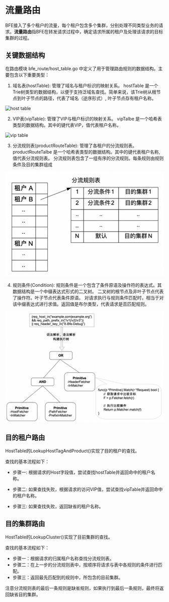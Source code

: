 # 流量路由

BFE接入了多个租户的流量，每个租户包含多个集群，分别处理不同类型业务的请求。**流量路由**指BFE在转发请求过程中，确定请求所属的租户及处理该请求的目标集群的过程。


## 关键数据结构

在路由模块 bfe_route/host_table.go 中定义了用于管理路由规则的数据结构。主要包含以下重要类型：

1. 域名表(hostTable): 管理了域名与租户标识的映射关系。
hostTable 是一个Trie树类型的数据结构，以便于支持泛域名查找。简单来说，该Trie树从根节点到叶子节点的路径，代表了域名（逆序形式）, 叶子节点存有租户名称。

![host table](host_table.png)

2. VIP表(vipTable): 管理了VIP与租户标识的映射关系。
vipTalbe 是一个哈希表类型的数据结构。其中的键代表VIP，值代表租户名称。

![vip table](vip_table.png)

3. 分流规则表(productRouteTable): 管理了各租户的分流规则表。
productRouteTalbe 是一个哈希表类型的数据结构。其中的键代表租户名称, 值代表分流规则表。
分流规则表包含了一组有序的分流规则。每条规则由规则条件及目的集群组成

![product route table](product_route_table.png)

4. 规则条件(Condition): 规则条件是一个包含了条件原语及操作符的表达式。其数据结构是一个中缀表达式形式的二叉树。
二叉树的根节点及非叶子节点代表了操作符。叶子节点代表条件原语。
对请求执行与规则条件匹配时，相当于对该中缀表达式进行求值。返回值是布尔类型，代表请求是否匹配规则。

![condition expression](cond_expr.png)

## 目的租户路由

HostTable的LookupHostTagAndProduct()实现了目的租户的查找。

查找的基本流程如下：

- 步骤一: 根据请求的Host字段值，尝试查找hostTable并返回命中的租户名称。

- 步骤二: 如果查找失败，根据请求的访问VIP值，尝试查找vipTable并返回命中的租户名称。

- 步骤三: 如果查找失败，返回缺省的租户名称。

## 目的集群路由

HostTable的LookupCluster()实现了目前集群的查找。

查找的基本流程如下：

- 步骤一：根据请求的归属租户名称查找分流规则表。
- 步骤二：在上一步的分流规则表中，按顺序将请求与表中各规则的条件进行匹配。
- 步骤三：返回最先匹配到的规则中，所包含的目前集群。

注意分流规则表的最后一条规则是缺省规则，如果执行到最后一条规则，最终将返回缺省目的集群。


